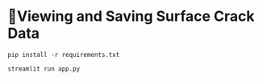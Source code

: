 # 🚀Viewing and Saving Surface Crack Data

```shell
pip install -r requirements.txt
```

```shell
streamlit run app.py
```